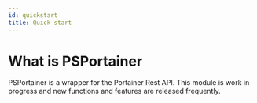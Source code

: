 ```yaml
---
id: quickstart
title: Quick start
---
```


# What is PSPortainer

PSPortainer is a wrapper for the Portainer Rest API. This module is work in progress and new functions and features are released frequently.

